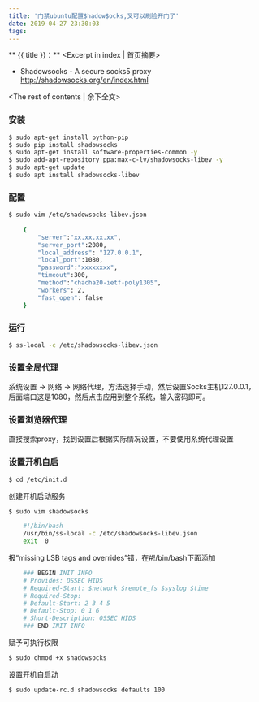 ```yaml
---
title: '门禁ubuntu配置$hadow$ocks,又可以刷脸开门了'
date: 2019-04-27 23:30:03
tags:
---
```

** {{ title }}：** <Excerpt in index | 首页摘要>
* Shadowsocks - A secure socks5 proxy </br>http://shadowsocks.org/en/index.html

<!-- more -->
<The rest of contents | 余下全文>


### 安装
``` bash
$ sudo apt-get install python-pip
$ sudo pip install shadowsocks
$ sudo apt-get install software-properties-common -y
$ sudo add-apt-repository ppa:max-c-lv/shadowsocks-libev -y
$ sudo apt-get update
$ sudo apt install shadowsocks-libev
```
### 配置
``` bash
$ sudo vim /etc/shadowsocks-libev.json
    
    {
        "server":"xx.xx.xx.xx",
        "server_port":2080,
        "local_address": "127.0.0.1",
        "local_port":1080,
        "password":"xxxxxxxx",
        "timeout":300,
        "method":"chacha20-ietf-poly1305",
        "workers": 2,
        "fast_open": false
    }
```
### 运行
``` bash
$ ss-local -c /etc/shadowsocks-libev.json
```
### 设置全局代理
系统设置 -> 网络 -> 网络代理，方法选择手动，然后设置Socks主机127.0.0.1， 后面端口这是1080，然后点击应用到整个系统，输入密码即可。
### 设置浏览器代理
直接搜索proxy，找到设置后根据实际情况设置，不要使用系统代理设置
### 设置开机自启
``` bash
$ cd /etc/init.d
```
创建开机启动服务
``` bash
$ sudo vim shadowsocks

    #!/bin/bash
    /usr/bin/ss-local -c /etc/shadowsocks-libev.json
    exit  0
```
报“missing LSB tags and overrides”错，在#!/bin/bash下面添加
``` bash
    ### BEGIN INIT INFO
    # Provides: OSSEC HIDS
    # Required-Start: $network $remote_fs $syslog $time
    # Required-Stop:
    # Default-Start: 2 3 4 5
    # Default-Stop: 0 1 6
    # Short-Description: OSSEC HIDS
    ### END INIT INFO
```
赋予可执行权限
``` bash
$ sudo chmod +x shadowsocks
```
设置开机自启动
``` bash
$ sudo update-rc.d shadowsocks defaults 100
```




